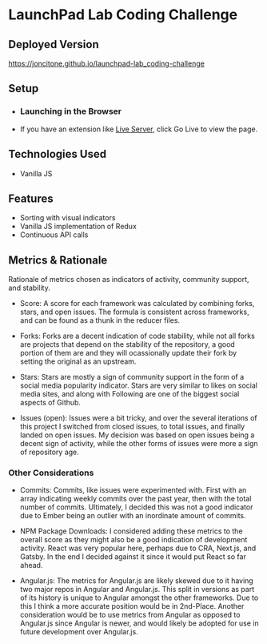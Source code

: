 # LaunchPad Lab Coding Challenge

## Deployed Version

https://joncitone.github.io/launchpad-lab_coding-challenge

## Setup

- ### Launching in the Browser
- If you have an extension like [Live Server](https://github.com/ritwickdey/vscode-live-server), click Go Live to view the page.

## Technologies Used

- Vanilla JS

## Features

- Sorting with visual indicators
- Vanilla JS implementation of Redux
- Continuous API calls

## Metrics & Rationale

Rationale of metrics chosen as indicators of activity, community support, and stability.

- Score: A score for each framework was calculated by combining forks, stars, and open issues.
  The formula is consistent across frameworks, and can be found as a thunk in the reducer files.

- Forks: Forks are a decent indication of code stability, while not all forks are projects that depend on the stability of the repository, a good portion of them are and they will ocassionally update their fork by setting the original as an upstream.

- Stars: Stars are mostly a sign of community support in the form of a social media popularity indicator. Stars are very similar to likes on social media sites, and along with Following are one of the biggest social aspects of Github.

- Issues (open): Issues were a bit tricky, and over the several iterations of this project I switched from closed issues, to total issues, and finally landed on open issues. My decision was based on open issues being a decent sign of activity, while the other forms of issues were more a sign of repository age.

### Other Considerations

- Commits: Commits, like issues were experimented with. First with an array indicating weekly commits over the past year, then with the total number of commits. Ultimately, I decided this was not a good indicator due to Ember being an outlier with an inordinate amount of commits.

- NPM Package Downloads: I considered adding these metrics to the overall score as they might also be a good indication of development activity. React was very popular here, perhaps due to CRA, Next.js, and Gatsby. In the end I decided against it since it would put React so far ahead.

- Angular.js: The metrics for Angular.js are likely skewed due to it having two major repos in Angular and Angular.js. This split in versions as part of its history is unique to Angular amongst the other frameworks. Due to this I think a more accurate position would be in 2nd-Place. Another consideration would be to use metrics from Angular as opposed to Angular.js since Angular is newer, and would likely be adopted for use in future development over Angular.js.
